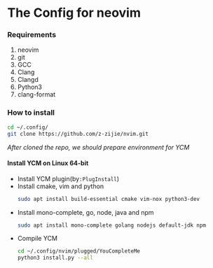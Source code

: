 # The Config for neovim

### Requirements
1. neovim
2. git
3. GCC
4. Clang
5. Clangd
6. Python3
7. clang-format

### How to install
```sh
cd ~/.config/
git clone https://github.com/z-zijie/nvim.git
```
*After cloned the repo, we should prepare environment for YCM*
#### Install YCM on Linux 64-bit
 - Install YCM plugin(by`:PlugInstall`)
 - Install cmake, vim and python
    ```sh
    sudo apt install build-essential cmake vim-nox python3-dev
    ```
 - Install mono-complete, go, node, java and npm
    ```sh
    sudo apt install mono-complete golang nodejs default-jdk npm
    ```
 - Compile YCM
    ```sh
    cd ~/.config/nvim/plugged/YouCompleteMe
    python3 install.py --all
    ```
